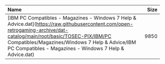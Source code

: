 |Name|Size|
|:---|---:|
|[IBM PC Compatibles - Magazines - Windows 7 Help & Advice.dat](https://raw.githubusercontent.com/open-retrogaming-archive/dat-catalog/main/root/basic/TOSEC-PIX/IBM/PC Compatibles/Magazines/Windows 7 Help & Advice/IBM PC Compatibles - Magazines - Windows 7 Help & Advice.dat)|9850|
